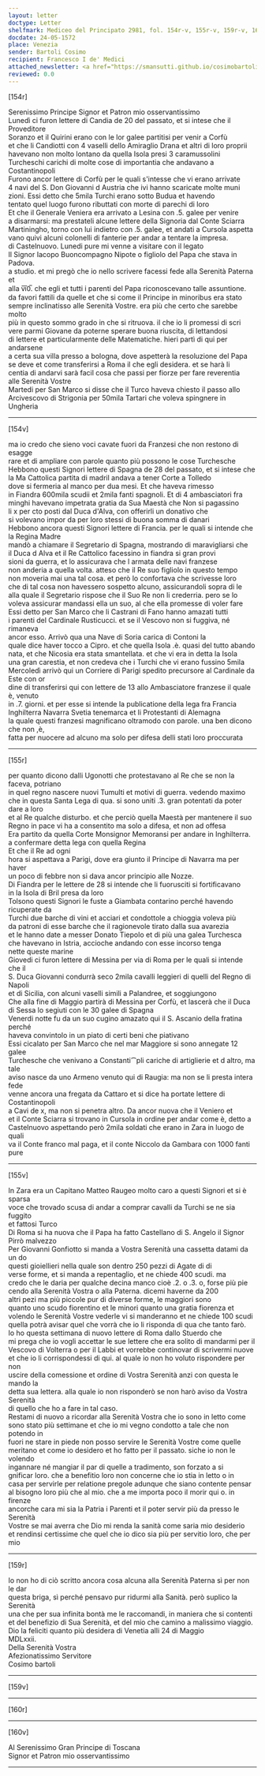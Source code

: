 ```yaml
---
layout: letter
doctype: Letter
shelfmark: Mediceo del Principato 2981, fol. 154r-v, 155r-v, 159r-v, 160r-v
docdate: 24-05-1572
place: Venezia
sender: Bartoli Cosimo
recipient: Francesco I de' Medici
attached_newsletter: <a href="https://smansutti.github.io/cosimobartoli/texts/3081_076/">3081_076</a>
reviewed: 0.0
---
```


[154r]  
  
  
Serenissimo Principe Signor et Patron mio osservantissimo  
Lunedì ci furon lettere di Candia de 20 del passato, et si intese che il Proveditore  
Soranzo et il Quirini erano con le lor galee partitisi per venir a Corfù  
et che li Candiotti con 4 vaselli dello Amiraglio Drana et altri di loro proprii  
havevano non molto lontano da quella Isola presi 3 caramussolini  
Turcheschi carichi di molte cose di importantia che andavano a Costantinopoli  
Furono ancor lettere di Corfù per le quali s'intesse che vi erano arrivate  
4 navi del S. Don Giovanni d Austria che ivi hanno scaricate molte muni  
zioni. Essi detto che 5mila Turchi erano sotto Budua et havendo  
tentato quel luogo furono ributtati con morte di parechi di loro  
Et che il Generale Veniera era arrivato a Lesina con .5. galee per venire  
a disarmarsi: ma prestateli alcune lettere della Signoria dal Conte Sciarra  
Martiningho, torno con lui indietro con .5. galee, et andati a Cursola aspetta  
vano quivi alcuni colonelli di fanterie per andar a tentare la impresa.  
di Castelnuovo. Lunedi pure mi venne a visitare con il legato  
Il Signor Iacopo Buoncompagno Nipote o figliolo del Papa che stava in Padova.  
a studio. et mi pregò che io nello scrivere facessi fede alla Serenità Paterna et  
alla v̅i̅0̅. che egli et tutti i parenti del Papa riconoscevano talle assuntione.  
da favori fattili da quelle et che si come il Principe in minoribus era stato  
sempre inclinatisso alle Serenità Vostre. era più che certo che sarebbe molto  
più in questo sommo grado in che si ritruova. il che io li promessi di scri  
vere parmi Giovane da poterne sperare buona riuscita, di lettandosi  
di lettere et particularmente delle Matematiche. hieri partì di qui per andarsene  
a certa sua villa presso a bologna, dove aspetterà la resoluzione del Papa  
se deve et come transferirsi a Roma il che egli desidera. et se harà li  
centia di andarvi sarà facil cosa che passi per fiorze per fare reverentia  
alle Serenità Vostre  
Martedi per San Marco si disse che il Turco haveva chiesto il passo allo  
Arcivescovo di Strigonia per 50mila Tartari che voleva spingnere in Ungheria  
  
---  

[154v]  
  
  
ma io credo che sieno voci cavate fuori da Franzesi che non restono di esagge  
rare et di ampliare con parole quanto più possono le cose Turchesche  
Hebbono questi Signori lettere di Spagna de 28 del passato, et si intese che  
la Ma Cattolica partita di madril andava a tener Corte a Tolledo  
dove si fermeria al manco per dua mesi. Et che haveva rimesso  
in Fiandra 600mila scudii et 2mila fanti spagnoli. Et di 4 ambasciatori fra  
minghi havevano impetrata gratia da Sua Maestà che Non si pagassino  
li x per cto posti dal Duca d'Alva, con offerirli un donativo che  
si volevano impor da per loro stessi di buona somma di danari  
Hebbono ancora questi Signori lettere di Francia. per le quali si intende che la Regina Madre  
mandò a chiamare il Segretario di Spagna, mostrando di maravigliarsi che  
il Duca d Alva et il Re Cattolico facessino in fiandra si gran provi  
sioni da guerra, et lo assicurava che l armata delle navi franzese  
non anderia a quella volta. atteso che il Re suo figliolo in questo tempo  
non moveria mai una tal cosa. et però lo confortava che scrivesse loro  
che di tal cosa non havessero sospetto alcuno, assicurandoli sopra di le  
alla quale il Segretario rispose che il Suo Re non li crederria. pero se lo  
voleva assicurar mandassi ella un suo, al che ella promesse di voler fare  
Essi detto per San Marco che li Castrani di Fano hanno amazati tutti  
i parenti del Cardinale Rusticucci. et se il Vescovo non si fuggiva, né rimaneva  
ancor esso. Arrivò qua una Nave di Soria carica di Contoni la  
quale dice haver tocco a Cipro. et che quella Isola .è. quasi del tutto abando  
nata, et che Nicosia era stata smantellata. et che vi era in detta la Isola  
una gran carestia, et non credeva che i Turchi che vi erano fussino 5mila  
Mercoledì arrivò qui un Corriere di Parigi spedito precursore al Cardinale da Este con or  
dine di transferirsi qui con lettere de 13 allo Ambasciatore franzese il quale è, venuto  
in .7. giorni. et per esse si intende la publicatione della lega fra Francia  
Inghilterra Navarra Svetia tenemarca et li Protestanti di Alemagna  
la quale questi franzesi magnificano oltramodo con parole. una ben dicono che non ,è,  
fatta per nuocere ad alcuno ma solo per difesa delli stati loro proccurata  
  
---  

[155r]  
  
  
per quanto dicono dalli Ugonotti che protestavano al Re che se non la faceva, potriano  
in quel regno nascere nuovi Tumulti et motivi di guerra. vedendo maximo  
che in questa Santa Lega di qua. si sono uniti .3. gran potentati da poter dare a loro  
et al Re qualche disturbo. et che perciò quella Maestà per mantenere il suo  
Regno in pace vi ha a consentito ma solo a difesa, et non ad offesa  
Era partito da quella Corte Monsignor Memoransi per andare in Inghilterra.  
a confermare detta lega con quella Regina  
Et che il Re ad ogni  
hora si aspettava a Parigi, dove era giunto il Principe di Navarra ma per haver  
un poco di febbre non si dava ancor principio alle Nozze.  
Di Fiandra per le lettere de 28 si intende che li fuorusciti si fortificavano  
in la Isola di Bril presa da loro  
Tolsono questi Signori le fuste a Giambata contarino perché havendo ricuperate da  
Turchi due barche di vini et acciari et condottole a chioggia voleva più  
da patroni di esse barche che il ragionevole tirato dalla sua avarezia  
et le hanno date a messer Donato Tiepolo et di più una galea Turchesca  
che havevano in Istria, accioche andando con esse incorso tenga  
nette queste marine  
Giovedi ci furon lettere di Messina per via di Roma per le quali si intende che il  
S. Duca Giovanni condurrà seco 2mila cavalli leggieri di quelli del Regno di Napoli  
et di Sicilia, con alcuni vaselli simili a Palandree, et soggiungono  
Che alla fine di Maggio partirà di Messina per Corfù, et lascerà che il Duca  
di Sessa lo segiuti con le 30 galee di Spagna  
Venerdi notte fu da un suo cugino amazato qui il S. Ascanio della fratina perché  
haveva convintolo in un piato di certi beni che piativano  
Essi cicalato per San Marco che nel mar Maggiore si sono annegate 12 galee  
Turchesche che venivano a Constanti⁀pli cariche di artiglierie et d altro, ma tale  
aviso nasce da uno Armeno venuto qui di Raugia: ma non se li presta intera fede  
venne ancora una fregata da Cattaro et si dice ha portate lettere di Costantinopoli  
a Cavi de x, ma non si penetra altro. Da ancor nuova che il Veniero et  
et il Conte Sciarra si trovano in Cursola in ordine per andar come è, detto a  
Castelnuovo aspettando però 2mila soldati che erano in Zara in luogo de quali  
va il Conte franco mal paga, et il conte Niccolo da Gambara con 1000 fanti pure  
  
---  

[155v]  
  
  
In Zara era un Capitano Matteo Raugeo molto caro a questi Signori et si è sparsa  
voce che trovado scusa di andar a comprar cavalli da Turchi se ne sia fuggito  
et fattosi Turco  
Di Roma si ha nuova che il Papa ha fatto Castellano di S. Angelo il Signor  
Pirrò malvezzo  
Per Giovanni Gonfiotto si manda a Vostra Serenità una cassetta datami da un do  
questi gioiellieri nella quale son dentro 250 pezzi di Agate di di  
verse forme, et si manda a repentaglio, et ne chiede 400 scudi. ma  
credo che le daria per qualche decina manco cioè .2. o .3. o, forse più pie  
cendo alla Serenità Vostra o alla Paterna. dicemi haverne da 200  
altri pezi ma più piccole pur di diverse forme, le maggiori sono  
quanto uno scudo fiorentino et le minori quanto una gratia fiorenza et  
volendo le Serenità Vostre vederle vi si manderanno et ne chiede 100 scudi  
quella potrà avisar quel che vorrà che io li risponda di qua che tanto farò.  
Io ho questa settimana di nuovo lettere di Roma dallo Stuerdo che  
mi prega che io vogli accettar le sue lettere che era solito di mandarmi per il  
Vescovo di Volterra o per il Labbi et vorrebbe continovar di scrivermi nuove  
et che io li corrispondessi di qui. al quale io non ho voluto rispondere per non  
uscire della comessione et ordine di Vostra Serenità anzi con questa le mando la  
detta sua lettera. alla quale io non risponderò se non harò aviso da Vostra Serenità  
di quello che ho a fare in tal caso.  
Restami di nuovo a ricordar alla Serenità Vostra che io sono in letto come  
sono stato più settimane et che io mi vegno condotto a tale che non potendo in  
fuori ne stare in piede non posso servire le Serenità Vostre come quelle  
meritano et come io desidero et ho fatto per il passato. siche io non le volendo  
ingannare né mangiar il par di quelle a tradimento, son forzato a si  
gnificar loro. che a benefitio loro non concerne che io stia in letto o in  
casa per servirle per relatione pregole adunque che siano contente pensar  
al bisogno loro più che al mio. che a me importa poco il morir qui o. in firenze  
ancorche cara mi sia la Patria i Parenti et il poter servir più da presso le Serenità  
Vostre se mai averra che Dio mi renda la sanità come saria mio desiderio  
et rendinsi certissime che quel che io dico sia più per servitio loro, che per mio  
  
---  

[159r]  
  
  
Io non ho di ciò scritto ancora cosa alcuna alla Serenità Paterna sì per non le dar  
questa briga, sì perché pensavo pur ridurmi alla Sanità. però suplico la Serenità  
una che per sua infinita bontà me le raccomandi, in maniera che si contenti  
et del benefizio di Sua Serenità, et del mio che camino a malissimo viaggio.  
Dio la feliciti quanto più desidera di Venetia alli 24 di Maggio  
MDLxxii.  
Della Serenità Vostra  
Afezionatissimo Servitore  
Cosimo bartoli  
  
---  

[159v]  
  
  
  
---  

[160r]  
  
  
  
---  

[160v]  
  
  
Al Serenissimo Gran Principe di Toscana  
Signor et Patron mio osservantissimo  
  
---  

